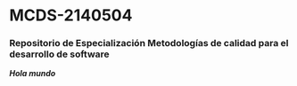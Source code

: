# MCDS-2140504
### Repositorio de Especialización Metodologías de calidad para el desarrollo de software

***Hola mundo***
